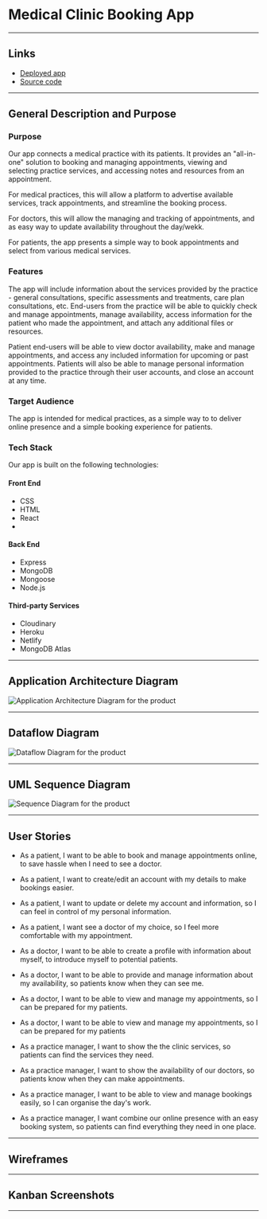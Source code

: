 # Medical Clinic Booking App

---

## Links

- [Deployed app]()
- [Source code]()

---

## General Description and Purpose

### Purpose
Our app connects a medical practice with its patients. It provides an "all-in-one" solution to booking and managing appointments, viewing and selecting practice services, and accessing notes and resources from an appointment.

For medical practices, this will allow a platform to advertise available services, track appointments, and streamline the booking process.

For doctors, this will allow the managing and tracking of appointments, and as easy way to update availability throughout the day/wekk.

For patients, the app presents a simple way to book appointments and select from various medical services.

### Features
The app will include information about the services provided by the practice - general consultations, specific assessments and treatments, care plan consultations, etc. End-users from the practice will be able to quickly check and manage appointments, manage availability, access information for the patient who made the appointment, and attach any additional files or resources.

Patient end-users will be able to view doctor availability, make and manage appointments, and access any included information for upcoming or past appointments. Patients will also be able to manage personal information provided to the practice through their user accounts, and close an account at any time.

### Target Audience

The app is intended for medical practices, as a simple way to to deliver online presence and a simple booking experience for patients.

### Tech Stack

Our app is built on the following technologies:

#### Front End
- CSS
- HTML
- React
- <INSERT CSS FRAMEWORK HERE>

#### Back End
- Express
- MongoDB
- Mongoose
- Node.js

#### Third-party Services
- Cloudinary
- Heroku
- Netlify
- MongoDB Atlas

---

## Application Architecture Diagram

![Application Architecture Diagram for the product](./docs/aad.png)

---

## Dataflow Diagram 

![Dataflow Diagram for the product](./docs/dfd.png)

---

## UML Sequence Diagram

![Sequence Diagram for the product](./docs/sequence-diagram.png)

---

## User Stories

- As a patient, I want to be able to book and manage appointments online, to save hassle when I need to see a doctor.
- As a patient, I want to create/edit an account with my details to make bookings easier.
- As a patient, I want to update or delete my account and information, so I can feel in control of my personal information.
- As a patient, I want see a doctor of my choice, so I feel more comfortable with my appointment.

- As a doctor, I want to be able to create a profile with information about myself, to introduce myself to potential patients.
- As a doctor, I want to be able to provide and manage information about my availability, so patients know when they can see me.
- As a doctor, I want to be able to view and manage my appointments, so I can be prepared for my patients.

- As a doctor, I want to be able to view and manage my appointments, so I can be prepared for my patients

- As a practice manager, I want to show the the clinic services, so patients can find the services they need.
- As a practice manager, I want to show the availability of our doctors, so patients know when they can make appointments.
- As a practice manager, I want to be able to view and manage bookings easily, so I can organise the day's work.
- As a practice manager, I want combine our online presence with an easy booking system, so patients can find everything they need in one place.

---
  
## Wireframes

---

## Kanban Screenshots

---
